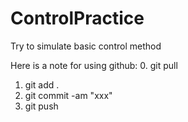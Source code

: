 # ControlPractice
Try to simulate basic control method

Here is a note for using github:
0. git pull
1. git add .
2. git commit -am "xxx"
3. git push